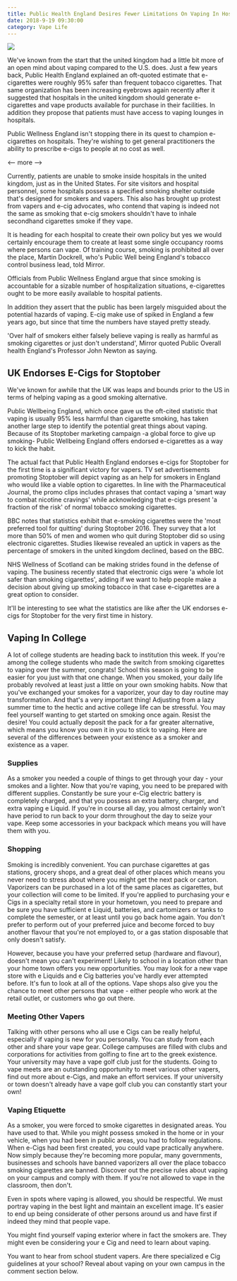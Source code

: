 ```yaml
---
title: Public Health England Desires Fewer Limitations On Vaping In Hospitals
date: 2018-9-19 09:30:00
category: Vape Life
---
```


![](/images/2.jpg)

We've known from the start that the united kingdom had a little bit more of an open mind about vaping compared to the U.S. does. Just a few years back, Public Health England explained an oft-quoted estimate that e-cigarettes were roughly 95% safer than frequent tobacco cigarettes. That same organization has been increasing eyebrows again recently after it suggested that hospitals in the united kingdom should generate e-cigarettes and vape products available for purchase in their facilities. In addition they propose that patients must have access to vaping lounges in hospitals.

Public Wellness England isn't stopping there in its quest to champion e-cigarettes on hospitals. They're wishing to get general practitioners the ability to prescribe e-cigs to people at no cost as well.

<-- more -->

Currently, patients are unable to smoke inside hospitals in the united kingdom, just as in the United States. For site visitors and hospital personnel, some hospitals possess a specified smoking shelter outside that's designed for smokers and vapers. This also has brought up protest from vapers and e-cig advocates, who contend that vaping is indeed not the same as smoking that e-cig smokers shouldn't have to inhale secondhand cigarettes smoke if they vape.

It is heading for each hospital to create their own policy but yes we would certainly encourage them to create at least some single occupancy rooms where persons can vape. Of training course, smoking is prohibited all over the place, Martin Dockrell, who's Public Well being England's tobacco control business lead, told Mirror.

Officials from Public Wellness England argue that since smoking is accountable for a sizable number of hospitalization situations, e-cigarettes ought to be more easily available to hospital patients.

In addition they assert that the public has been largely misguided about the potential hazards of vaping. E-cig make use of spiked in England a few years ago, but since that time the numbers have stayed pretty steady.

'Over half of smokers either falsely believe vaping is really as harmful as smoking cigarettes or just don't understand', Mirror quoted Public Overall health England's Professor John Newton as saying.

## UK Endorses E-Cigs for Stoptober

We've known for awhile that the UK was leaps and bounds prior to the US in terms of helping vaping as a good smoking alternative.

Public Wellbeing England, which once gave us the oft-cited statistic that vaping is usually 95% less harmful than cigarette smoking, has taken another large step to identify the potential great things about vaping. Because of its Stoptober marketing campaign -a global force to give up smoking- Public Wellbeing England offers endorsed e-cigarettes as a way to kick the habit.

The actual fact that Public Health England endorses e-cigs for Stoptober for the first time is a significant victory for vapers. TV set advertisements promoting Stoptober will depict vaping as an help for smokers in England who would like a viable option to cigarettes. In line with the Pharmaceutical Journal, the promo clips includes phrases that contact vaping a 'smart way to combat nicotine cravings' while acknowledging that e-cigs present 'a fraction of the risk' of normal tobacco smoking cigarettes.

BBC notes that statistics exhibit that e-smoking cigarettes were the 'most preferred tool for quitting' during Stoptober 2016. They survey that a lot more than 50% of men and women who quit during Stoptober did so using electronic cigarettes. Studies likewise revealed an uptick in vapers as the percentage of smokers in the united kingdom declined, based on the BBC.

NHS Wellness of Scotland can be making strides found in the defense of vaping. The business recently stated that electronic cigs were 'a whole lot safer than smoking cigarettes', adding if we want to help people make a decision about giving up smoking tobacco in that case e-cigarettes are a great option to consider.

It'll be interesting to see what the statistics are like after the UK endorses e-cigs for Stoptober for the very first time in history.

## Vaping In College

A lot of college students are heading back to institution this week. If you're among the college students who made the switch from smoking cigarettes to vaping over the summer, congrats! School this season is going to be easier for you just with that one change. When you smoked, your daily life probably revolved at least just a little on your own smoking habits. Now that you've exchanged your smokes for a vaporizer, your day to day routine may transformation. And that's a very important thing! Adjusting from a lazy summer time to the hectic and active college life can be stressful. You may feel yourself wanting to get started on smoking once again. Resist the desire! You could actually deposit the pack for a far greater alternative, which means you know you own it in you to stick to vaping. Here are several of the differences between your existence as a smoker and existence as a vaper.

### Supplies

As a smoker you needed a couple of things to get through your day - your smokes and a lighter. Now that you're vaping, you need to be prepared with different supplies. Constantly be sure your e-Cig electric battery is completely charged, and that you possess an extra battery, charger, and extra vaping e Liquid. If you're in course all day, you almost certainly won't have period to run back to your dorm throughout the day to seize your vape. Keep some accessories in your backpack which means you will have them with you.

### Shopping

Smoking is incredibly convenient. You can purchase cigarettes at gas stations, grocery shops, and a great deal of other places which means you never need to stress about where you might get the next pack or carton. Vaporizers can be purchased in a lot of the same places as cigarettes, but your collection will come to be limited. If you're applied to purchasing your e Cigs in a specialty retail store in your hometown, you need to prepare and be sure you have sufficient e Liquid, batteries, and cartomizers or tanks to complete the semester, or at least until you go back home again. You don't prefer to perform out of your preferred juice and become forced to buy another flavour that you're not employed to, or a gas station disposable that only doesn't satisfy.

However, because you have your preferred setup (hardware and flavour), doesn't mean you can't experiment! Likely to school in a location other than your home town offers you new opportunities. You may look for a new vape store with e Liquids and e Cig batteries you've hardly ever attempted before. It's fun to look at all of the options. Vape shops also give you the chance to meet other persons that vape - either people who work at the retail outlet, or customers who go out there.

### Meeting Other Vapers

Talking with other persons who all use e Cigs can be really helpful, especially if vaping is new for you personally. You can study from each other and share your vape gear. College campuses are filled with clubs and corporations for activities from golfing to fine art to the greek existence. Your university may have a vape golf club just for the students. Going to vape meets are an outstanding opportunity to meet various other vapers, find out more about e-Cigs, and make an effort services. If your university or town doesn't already have a vape golf club you can constantly start your own!

### Vaping Etiquette
As a smoker, you were forced to smoke cigarettes in designated areas. You have used to that. While you might possess smoked in the home or in your vehicle, when you had been in public areas, you had to follow regulations. When e-Cigs had been first created, you could vape practically anywhere. Now simply because they're becoming more popular, many governments, businesses and schools have banned vaporizers all over the place tobacco smoking cigarettes are banned. Discover out the precise rules about vaping on your campus and comply with them. If you're not allowed to vape in the classroom, then don't.

Even in spots where vaping is allowed, you should be respectful. We must portray vaping in the best light and maintain an excellent image. It's easier to end up being considerate of other persons around us and have first if indeed they mind that people vape.

You might find yourself vaping exterior where in fact the smokers are. They might even be considering your e Cig and need to learn about vaping.

You want to hear from school student vapers. Are there specialized e Cig guidelines at your school? Reveal about vaping on your own campus in the comment section below.
